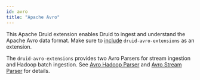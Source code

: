 ```yaml
---
id: avro
title: "Apache Avro"
---
```


<!--
  ~ Licensed to the Apache Software Foundation (ASF) under one
  ~ or more contributor license agreements.  See the NOTICE file
  ~ distributed with this work for additional information
  ~ regarding copyright ownership.  The ASF licenses this file
  ~ to you under the Apache License, Version 2.0 (the
  ~ "License"); you may not use this file except in compliance
  ~ with the License.  You may obtain a copy of the License at
  ~
  ~   http://www.apache.org/licenses/LICENSE-2.0
  ~
  ~ Unless required by applicable law or agreed to in writing,
  ~ software distributed under the License is distributed on an
  ~ "AS IS" BASIS, WITHOUT WARRANTIES OR CONDITIONS OF ANY
  ~ KIND, either express or implied.  See the License for the
  ~ specific language governing permissions and limitations
  ~ under the License.
  -->

This Apache Druid extension enables Druid to ingest and understand the Apache Avro data format. Make sure to [include](../../development/extensions.md#loading-extensions) `druid-avro-extensions` as an extension.

The `druid-avro-extensions` provides two Avro Parsers for stream ingestion and Hadoop batch ingestion.
See [Avro Hadoop Parser](../../ingestion/data-formats.md#avro-hadoop-parser)
and [Avro Stream Parser](../../ingestion/data-formats.md#avro-stream-parser)
for details.
